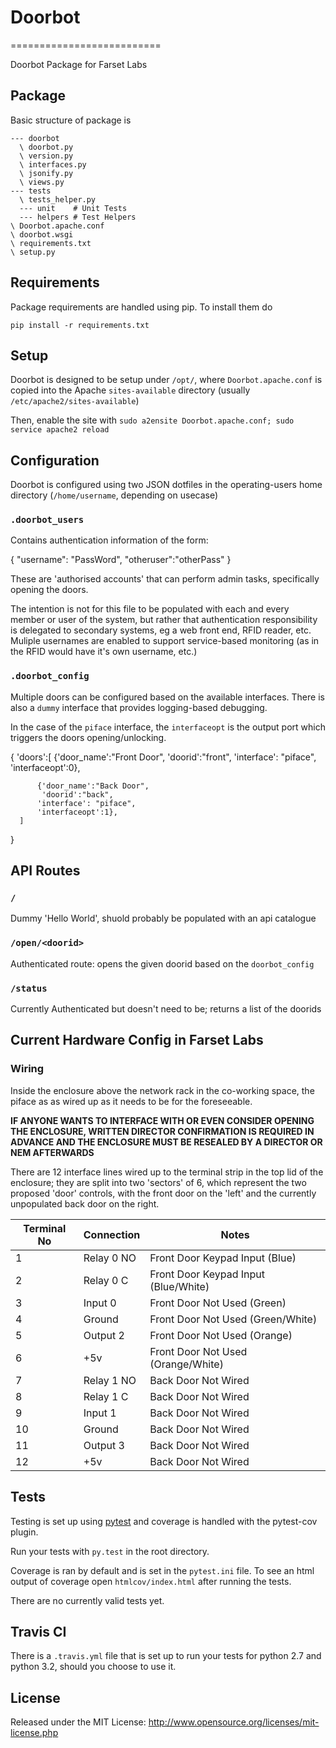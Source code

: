 # Doorbot

==========================

Doorbot Package for Farset Labs

## Package

Basic structure of package is

```
--- doorbot
  \ doorbot.py
  \ version.py
  \ interfaces.py
  \ jsonify.py
  \ views.py
--- tests
  \ tests_helper.py
  --- unit    # Unit Tests
  --- helpers # Test Helpers
\ Doorbot.apache.conf
\ doorbot.wsgi
\ requirements.txt
\ setup.py
```

## Requirements

Package requirements are handled using pip. To install them do

```
pip install -r requirements.txt
```

## Setup

Doorbot is designed to be setup under `/opt/`, where `Doorbot.apache.conf` is copied into the Apache `sites-available` directory (usually `/etc/apache2/sites-available`)

Then, enable the site with `sudo a2ensite Doorbot.apache.conf; sudo service apache2 reload`

## Configuration

Doorbot is configured using two JSON dotfiles in the operating-users home directory (`/home/username`, depending on usecase)

### `.doorbot_users`

Contains authentication information of the form:

  { "username": "PassWord", "otheruser":"otherPass" }

These are 'authorised accounts' that can perform admin tasks, specifically opening the doors.

The intention is not for this file to be populated with each and every member or user of the system, but rather that authentication responsibility is delegated to secondary systems, eg a web front end, RFID reader, etc. Muliple usernames are enabled to support service-based monitoring (as in the RFID would have it's own username, etc.)


### `.doorbot_config`

Multiple doors can be configured based on the available interfaces. There is also a `dummy` interface that provides logging-based debugging.

In the case of the `piface` interface, the `interfaceopt` is the output port which triggers the doors opening/unlocking.

  {
      'doors':[
          {'door_name':"Front Door",
           'doorid':"front",
          'interface': "piface",
          'interfaceopt':0},

          {'door_name':"Back Door",
           'doorid':"back",
          'interface': "piface",
          'interfaceopt':1},
      ]
  }

## API Routes

### `/`

Dummy 'Hello World', shuold probably be populated with an api catalogue

### `/open/<doorid>`

Authenticated route: opens the given doorid based on the `doorbot_config`

### `/status`

Currently Authenticated but doesn't need to be; returns a list of the doorids

## Current Hardware Config in Farset Labs

### Wiring

Inside the enclosure above the network rack in the co-working space, the piface as as wired up as it needs to be for the foreseeable.

**IF ANYONE WANTS TO INTERFACE WITH OR EVEN CONSIDER OPENING THE ENCLOSURE, WRITTEN DIRECTOR CONFIRMATION IS REQUIRED IN ADVANCE AND THE ENCLOSURE MUST BE RESEALED BY A DIRECTOR OR NEM AFTERWARDS**

There are 12 interface lines wired up to the terminal strip in the top lid of the enclosure; they are split into two 'sectors' of 6, which represent the two proposed 'door' controls, with the front door on the 'left' and the currently unpopulated back door on the right.

| Terminal No | Connection | Notes                                |
| ----------- | ---------- | ------------------------------------ |
| 1           | Relay 0 NO | Front Door Keypad Input (Blue)       |
| 2           | Relay 0 C  | Front Door Keypad Input (Blue/White) |
| 3           | Input 0    | Front Door Not Used (Green)          |
| 4           | Ground     | Front Door Not Used (Green/White)    |
| 5           | Output 2   | Front Door Not Used (Orange)         |
| 6           | +5v        | Front Door Not Used (Orange/White)   |
| 7           | Relay 1 NO | Back Door Not Wired                  |
| 8           | Relay 1 C  | Back Door Not Wired                  |
| 9           | Input 1    | Back Door Not Wired                  |
| 10          | Ground     | Back Door Not Wired                  |
| 11          | Output 3   | Back Door Not Wired                  |
| 12          | +5v        | Back Door Not Wired                  |

## Tests

Testing is set up using [pytest](http://pytest.org) and coverage is handled
with the pytest-cov plugin.

Run your tests with ```py.test``` in the root directory.

Coverage is ran by default and is set in the ```pytest.ini``` file.
To see an html output of coverage open ```htmlcov/index.html``` after running the tests.

There are no currently valid tests yet.

## Travis CI

There is a ```.travis.yml``` file that is set up to run your tests for python 2.7
and python 3.2, should you choose to use it.

## License

Released under the MIT License: http://www.opensource.org/licenses/mit-license.php
